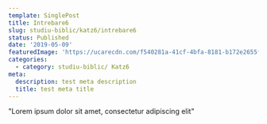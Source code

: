 ```yaml
---
template: SinglePost
title: Intrebare6
slug: studiu-biblic/katz6/intrebare6
status: Published
date: '2019-05-09'
featuredImage: 'https://ucarecdn.com/f540281a-41cf-4bfa-8181-b172e2655fba/-/crop/1632x1777/0,672/-/preview/'
categories:
  - category: studiu-biblic/ Katz6
meta:
  description: test meta description
  title: test meta title
---
```


"Lorem ipsum dolor sit amet, consectetur adipiscing elit"
